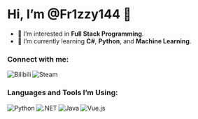 # Hi, I’m @Fr1zzy144 👋

- 👀 I’m interested in **Full Stack Programming**.
- 🌱 I’m currently learning **C#**, **Python**, and **Machine Learning**.

### Connect with me:
<a href="https://space.bilibili.com/2013778?spm_id_from=333.1007.0.0" target="_blank">
  <img align="left" src="https://img.shields.io/badge/Bilibili-我的b站-%23ff66b5?style=flat-square" alt="Bilibili">
</a>
<a href="https://space.bilibili.com/2013778?spm_id_from=333.1007.0.0" target="_blank">
  <img align="left" src="https://img.shields.io/badge/Mysteam-black?logo=steam" alt="Steam">
</a>

<br clear="left"/>

### Languages and Tools I’m Using:
<a href="https://www.python.org/" target="_blank">
  <img align="left" src="https://img.shields.io/badge/Python-3776AB?style=for-the-badge&logo=python&logoColor=white" alt="Python">
</a>
<a href="https://dotnet.microsoft.com/" target="_blank">
  <img align="left" src="https://img.shields.io/badge/.NET-5C2D91?style=for-the-badge&logo=.net&logoColor=white" alt=".NET">
</a>
<a href="https://www.java.com/" target="_blank">
  <img align="left" src="https://img.shields.io/badge/Java-ED8B00?style=for-the-badge&logo=openjdk&logoColor=white" alt="Java">
</a>
<a href="https://vuejs.org/" target="_blank">
  <img align="left" src="https://img.shields.io/badge/Vue.js-35495E?style=for-the-badge&logo=vue.js&logoColor=4FC08D" alt="Vue.js">
</a>

<br clear="left"/>

<!---
Fr1zzy144/Fr1zzy144 is a ✨ special ✨ repository because its `README.md` (this file) appears on your GitHub profile.
You can click the Preview link to take a look at your changes.T2
--->

